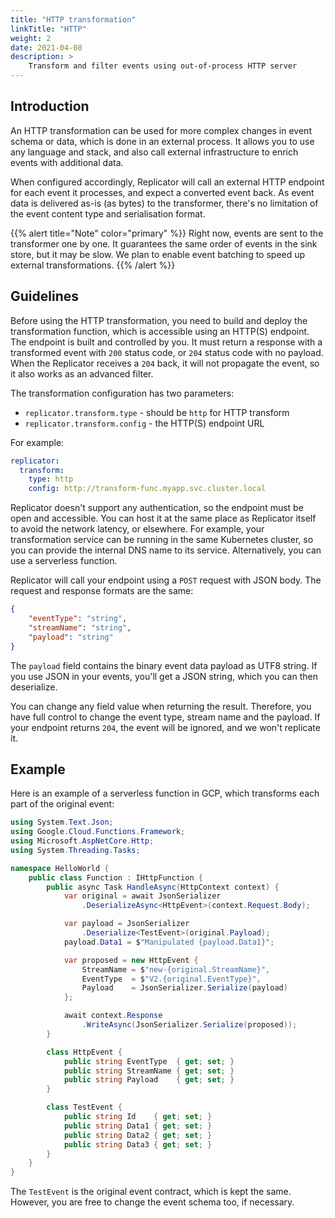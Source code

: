 ```yaml
---
title: "HTTP transformation"
linkTitle: "HTTP"
weight: 2
date: 2021-04-08
description: >
    Transform and filter events using out-of-process HTTP server
---
```


## Introduction

An HTTP transformation can be used for more complex changes in event schema or data, which is done in an external process. It allows you to use any language and stack, and also call external infrastructure to enrich events with additional data.

When configured accordingly, Replicator will call an external HTTP endpoint for each event it processes, and expect a converted event back. As event data is delivered as-is (as bytes) to the transformer, there's no limitation of the event content type and serialisation format.

{{% alert title="Note" color="primary" %}}
Right now, events are sent to the transformer one by one. It guarantees the same order of events in the sink store, but it may be slow. We plan to enable event batching to speed up external transformations.
{{% /alert %}}

## Guidelines

Before using the HTTP transformation, you need to build and deploy the transformation function, which is accessible using an HTTP(S) endpoint. The endpoint is built and controlled by you. It must return a response with a transformed event with `200` status code, or `204` status code with no payload. When the Replicator receives a `204` back, it will not propagate the event, so it also works as an advanced filter.

The transformation configuration has two parameters:
- `replicator.transform.type` - should be `http` for HTTP transform
- `replicator.transform.config` - the HTTP(S) endpoint URL

For example:

```yaml
replicator:
  transform:
    type: http
    config: http://transform-func.myapp.svc.cluster.local
```

Replicator doesn't support any authentication, so the endpoint must be open and accessible. You can host it at the same place as Replicator itself to avoid the network latency, or elsewhere. For example, your transformation service can be running in the same Kubernetes cluster, so you can provide the internal DNS name to its service. Alternatively, you can use a serverless function.

Replicator will call your endpoint using a `POST` request with JSON body. The request and response formats are the same:

```json
{
    "eventType": "string",
    "streamName": "string",
    "payload": "string"
}
```

The `payload` field contains the binary event data payload as UTF8 string. If you use JSON in your events, you'll get a JSON string, which you can then deserialize.

You can change any field value when returning the result. Therefore, you have full control to change the event type, stream name and the payload. If your endpoint returns `204`, the event will be ignored, and we won't replicate it.

## Example

Here is an example of a serverless function in GCP, which transforms each part of the original event:

```csharp
using System.Text.Json;
using Google.Cloud.Functions.Framework;
using Microsoft.AspNetCore.Http;
using System.Threading.Tasks;

namespace HelloWorld {
    public class Function : IHttpFunction {
        public async Task HandleAsync(HttpContext context) {
            var original = await JsonSerializer
                .DeserializeAsync<HttpEvent>(context.Request.Body);

            var payload = JsonSerializer
                .Deserialize<TestEvent>(original.Payload);
            payload.Data1 = $"Manipulated {payload.Data1}";

            var proposed = new HttpEvent {
                StreamName = $"new-{original.StreamName}",
                EventType  = $"V2.{original.EventType}",
                Payload    = JsonSerializer.Serialize(payload)
            };

            await context.Response
                .WriteAsync(JsonSerializer.Serialize(proposed));
        }

        class HttpEvent {
            public string EventType  { get; set; }
            public string StreamName { get; set; }
            public string Payload    { get; set; }
        }

        class TestEvent {
            public string Id    { get; set; }
            public string Data1 { get; set; }
            public string Data2 { get; set; }
            public string Data3 { get; set; }
        }
    }
}
```

The `TestEvent` is the original event contract, which is kept the same. However, you are free to change the event schema too, if necessary.
